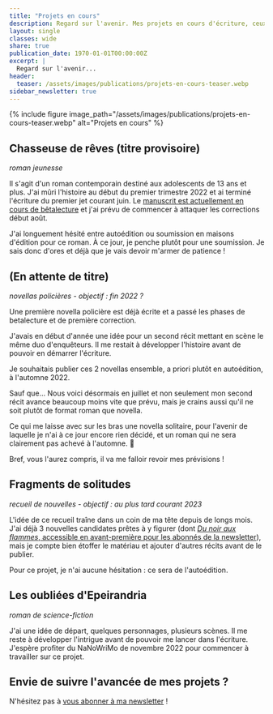 ```yaml
---
title: "Projets en cours"
description: Regard sur l'avenir. Mes projets en cours d'écriture, ceux à paraître, ceux qui attendent que les autres leur laissent la place...
layout: single
classes: wide
share: true
publication_date: 1970-01-01T00:00:00Z
excerpt: |
  Regard sur l'avenir...
header:
  teaser: /assets/images/publications/projets-en-cours-teaser.webp
sidebar_newsletter: true
---
```


{% include figure image_path="/assets/images/publications/projets-en-cours-teaser.webp" alt="Projets en cours" %}

## Chasseuse de rêves (titre provisoire)

*roman jeunesse*

Il s'agit d'un roman contemporain destiné aux adolescents de 13 ans et plus. J'ai mûri l'histoire au début du premier trimestre 2022 et ai terminé l'écriture du premier jet courant juin. Le [manuscrit est actuellement en cours de bêtalecture](/lecture/jeunesse/2022/06/23/b%C3%AAta-lecture-chasseuse-de-r%C3%AAves.html) et j'ai prévu de commencer à attaquer les corrections début août.

J'ai longuement hésité entre autoédition ou soumission en maisons d'édition pour ce roman. À ce jour, je penche plutôt pour une soumission. Je sais donc d'ores et déjà que je vais devoir m'armer de patience&nbsp;!


## (En attente de titre)

*novellas policières - objectif&nbsp;: fin 2022&nbsp;?*

Une première novella policière est déjà écrite et a passé les phases de betalecture et de première correction.

J'avais en début d'année une idée pour un second récit mettant en scène le même duo d'enquêteurs. Il me restait à développer l'histoire avant de pouvoir en démarrer l'écriture.

Je souhaitais publier ces 2 novellas ensemble, a priori plutôt en autoédition, à l'automne 2022.

Sauf que&hellip; Nous voici désormais en juillet et non seulement mon second récit avance beaucoup moins vite que prévu, mais je crains aussi qu'il ne soit plutôt de format roman que novella.

Ce qui me laisse avec sur les bras une novella solitaire, pour l'avenir de laquelle je n'ai à ce jour encore rien décidé, et un roman qui ne sera clairement pas achevé à l'automne. 🤔

Bref, vous l'aurez compris, il va me falloir revoir mes prévisions&nbsp;!


## Fragments de solitudes

*recueil de nouvelles - objectif&nbsp;: au plus tard courant 2023*

L'idée de ce recueil traîne dans un coin de ma tête depuis de longs mois. J'ai déjà 3 nouvelles candidates prêtes à y figurer (dont [*Du noir aux flammes*, accessible en avant-première pour les abonnés de la newsletter](/bonus#textes-à-télécharger)), mais je compte bien étoffer le matériau et ajouter d'autres récits avant de le publier.

Pour ce projet, je n'ai aucune hésitation&nbsp;: ce sera de l'autoédition.


## Les oubliées d'Epeirandria

*roman de science-fiction*

J'ai une idée de départ, quelques personnages, plusieurs scènes. Il me reste à développer l'intrigue avant de pouvoir me lancer dans l'écriture. J'espère profiter du NaNoWriMo de novembre 2022 pour commencer à travailler sur ce projet.



## Envie de suivre l'avancée de mes projets&nbsp;?

N'hésitez pas à <a href="{{ '/bonus' | relative_url }}">vous abonner à ma newsletter</a>&nbsp;!

